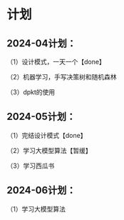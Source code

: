 # 计划

## 2024-04计划：

（1）设计模式，一天一个【done】

（2）机器学习，手写决策树和随机森林

（3）dpkt的使用


## 2024-05计划：

（1）完结设计模式【done】

（2）学习大模型算法【暂缓】

（3）学习西瓜书

## 2024-06计划：

（1）学习大模型算法

